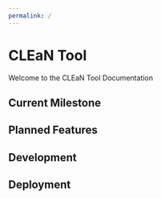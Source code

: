 ```yaml
---
permalink: /
---
```


# CLEaN Tool

Welcome to the CLEaN Tool Documentation

## Current Milestone

## Planned Features

## Development

## Deployment
